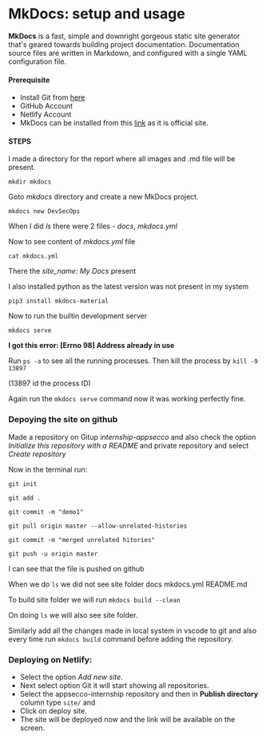 # MkDocs: setup and usage

**MkDocs** is a fast, simple and downright gorgeous static site generator that's geared towards building project documentation. Documentation source files are written in Markdown, and configured with a single YAML configuration file.

#### Prerequisite

* Install Git from [here](https://git-scm.com/book/en/v2/Getting-Started-Installing-Git)
* GitHub Account
* Netlify Account
* MkDocs can be installed from this [link](https://www.mkdocs.org/) as it is official site.
  
#### STEPS 

I made a directory for the report where all images and .md file will be present.

`mkdir mkdocs`

Goto *mkdocs* directory and create a new MkDocs project.

`mkdocs new DevSecOps`

When I did *ls* there were 2 files - *docs*, *mkdocs.yml*

Now to see content of *mkdocs.yml* file 

`cat mkdocs.yml` 

There the *site_name: My Docs* present

I also installed python as the latest version was not present in my system

`pip3 install mkdocs-material`

Now to run the builtin development server

`mkdocs serve`

**I got this error: [Errno 98] Address already in use**

Run `ps -a` to see all the running processes.
Then kill the process by
`kill -9 13897`

(13897 id the process ID)

Again run the `mkdocs serve` command now it was working perfectly fine.

### Depoying the site on github

Made a repository on Gitup *internship-appsecco* and also check the option *Initialize this repository with a README* and private repository and select *Create repository*

Now in the terminal run:

`git init`

`git add .`

`git commit -m "demo1"`

`git pull origin master --allow-unrelated-histories`

`git commit -m "merged unrelated hitories"`

`git push -u origin master`

I can see that the file is pushed on github

When we do `ls` we did not see site folder
docs  mkdocs.yml  README.md

To build site folder we will run 
`mkdocs build --clean`

On doing `ls` we will also see site folder.

Similarly add all the changes made in local system in vscode to git and also every time run `mkdocs build` command before adding the repository.

### Deploying on Netlify:

* Select the option *Add new site*.
* Next select option Git it will start showing all repositories. 
* Select the appsecco-internship repository and then in **Publish directory** column type `site/` and 
* Click on deploy site.
* The site will be deployed now and the link will be available on the screen.